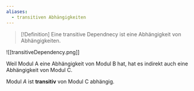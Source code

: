 ```yaml
---
aliases:
  - transitiven Abhängigkeiten
---
```

>[!Definition]
>Eine transitive Dependnecy ist eine Abhängigkeit von Abhängigkeiten.

![[transitiveDependency.png]]

Weil Modul A eine Abhängigkeit von Modul B hat, hat es indirekt auch eine Abhängigkeit von Modul C.

Modul $A$ ist **transitiv** von Modul C abhängig.